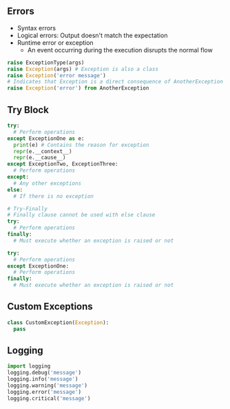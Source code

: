 ## Errors
- Syntax errors
- Logical errors: Output doesn't match the expectation
- Runtime error or exception
  - An event occurring during the execution disrupts the normal flow

```py
raise ExceptionType(args)
raise Exception(args) # Exception is also a class
raise Exception('error message')
# Indicates that Exception is a direct consequence of AnotherException
raise Exception('error') from AnotherException
```

## Try Block
```py
try:
  # Perform operations
except ExceptionOne as e:
  print(e) # Contains the reason for exception
  repr(e.__context__)
  repr(e.__cause__)
except ExceptionTwo, ExceptionThree:
  # Perform operations
except:
  # Any other exceptions
else:
  # If there is no exception

# Try-Finally
# Finally clause cannot be used with else clause
try:
  # Perform operations
finally:
  # Must execute whether an exception is raised or not

try:
  # Perform operations
except ExceptionOne:
  # Perform operations
finally:
  # Must execute whether an exception is raised or not
```

## Custom Exceptions
```py
class CustomException(Exception):
  pass
```

## Logging
```py
import logging
logging.debug('message')
logging.info('message')
logging.warning('message')
logging.error('message')
logging.critical('message')
```
